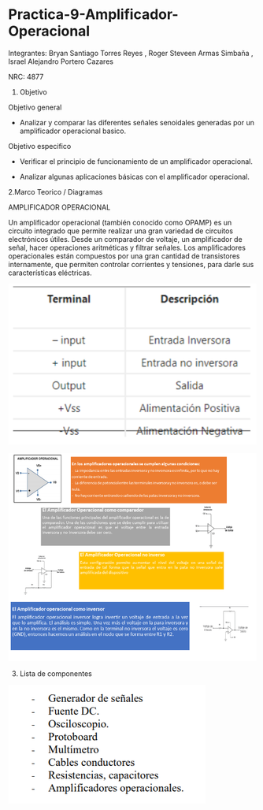# Practica-9-Amplificador-Operacional
Integrantes: Bryan Santiago Torres Reyes , Roger Steveen Armas Simbaña , Israel Alejandro Portero Cazares

NRC: 4877

1. Objetivo

Objetivo general

*  Analizar y comparar las diferentes  señales senoidales  generadas por un amplificador operacional basico.

Objetivo  especifico

*  Verificar el principio de funcionamiento de un amplificador operacional.

*  Analizar algunas aplicaciones básicas con el amplificador operacional.

2.Marco Teorico /  Diagramas

AMPLIFICADOR OPERACIONAL

Un amplificador operacional (también conocido como OPAMP) es un circuito integrado que permite realizar una gran variedad de circuitos electrónicos útiles. Desde un comparador de voltaje, un amplificador de señal, hacer operaciones aritméticas y filtrar señales. Los amplificadores operacionales están compuestos por una gran cantidad de transistores internamente, que permiten controlar corrientes y tensiones, para darle sus características eléctricas.


![](https://github.com/iaportero/Practica-9-Amplificador-Operacional/blob/main/Imagenes/ima%201.png)


![](https://github.com/iaportero/Practica-9-Amplificador-Operacional/blob/main/Imagenes/ima%202.png)


3. Lista de componentes


![](https://github.com/iaportero/Practica-9-Amplificador-Operacional/blob/main/Imagenes/ima%203.png)
